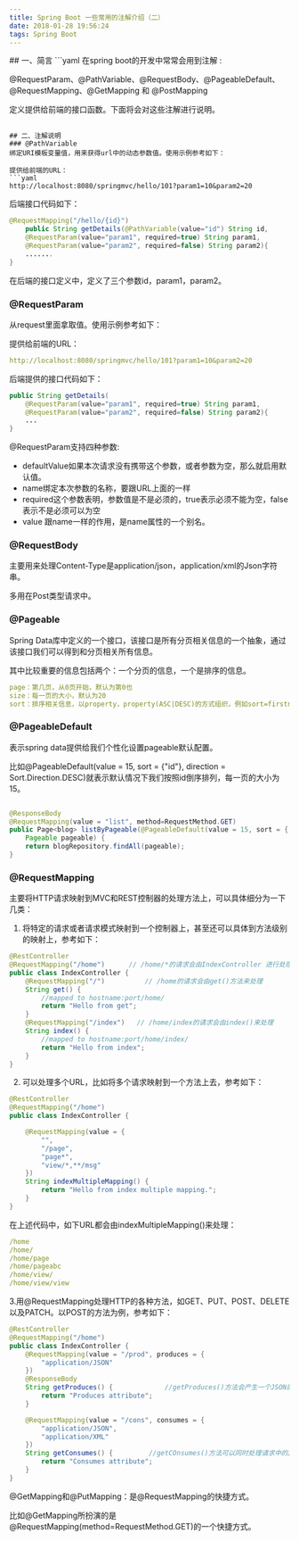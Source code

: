 ```yaml
---
title: Spring Boot 一些常用的注解介绍（二）
date: 2018-01-28 19:56:24
tags: Spring Boot
---
```

<meta name="referrer" content="no-referrer" />
## 一、简言
```yaml
在spring boot的开发中常常会用到注解 :

@RequestParam、@PathVariable、@RequestBody、@PageableDefault、@RequestMapping、@GetMapping 和 @PostMapping

定义提供给前端的接口函数。下面将会对这些注解进行说明。
```

## 二、注解说明
### @PathVariable
绑定URI模板变量值，用来获得url中的动态参数值。使用示例参考如下：

提供给前端的URL：
```yaml
http://localhost:8080/springmvc/hello/101?param1=10&param2=20 
```
后端接口代码如下：
```java
@RequestMapping("/hello/{id}")
    public String getDetails(@PathVariable(value="id") String id,
    @RequestParam(value="param1", required=true) String param1,
    @RequestParam(value="param2", required=false) String param2){
    .......
}
```
在后端的接口定义中，定义了三个参数id，param1，param2。

### @RequestParam
从request里面拿取值。使用示例参考如下：

提供给前端的URL：
```yaml
http://localhost:8080/springmvc/hello/101?param1=10&param2=20
```
后端提供的接口代码如下：
```java
public String getDetails(
    @RequestParam(value="param1", required=true) String param1,
    @RequestParam(value="param2", required=false) String param2){
    ...
}
```
@RequestParam支持四种参数:

- defaultValue如果本次请求没有携带这个参数，或者参数为空，那么就启用默认值。
- name绑定本次参数的名称，要跟URL上面的一样
- required这个参数表明，参数值是不是必须的，true表示必须不能为空，false表示不是必须可以为空
- value 跟name一样的作用，是name属性的一个别名。

### @RequestBody 

主要用来处理Content-Type是application/json，application/xml的Json字符串。

多用在Post类型请求中。

### @Pageable

Spring Data库中定义的一个接口，该接口是所有分页相关信息的一个抽象，通过该接口我们可以得到和分页相关所有信息。

其中比较重要的信息包括两个：一个分页的信息，一个是排序的信息。

```yaml
page：第几页，从0页开始，默认为第0也
size：每一页的大小，默认为20
sort：排序相关信息，以property，property(ASC|DESC)的方式组织，例如sort=firstname&sort=lastname，desc表示
```

### @PageableDefault

表示spring data提供给我们个性化设置pageable默认配置。

比如@PageableDefault(value = 15, sort = {"id"}, direction = Sort.Direction.DESC)就表示默认情况下我们按照id倒序排列，每一页的大小为15。

```java

@ResponseBody
@RequestMapping(value = "list", method=RequestMethod.GET)
public Page<blog> listByPageable(@PageableDefault(value = 15, sort = { "id" }, direction = Sort.Direction.DESC) 
    Pageable pageable) {
    return blogRepository.findAll(pageable);
}
```

### @RequestMapping 

主要将HTTP请求映射到MVC和REST控制器的处理方法上，可以具体细分为一下几类：

1. 将特定的请求或者请求模式映射到一个控制器上，甚至还可以具体到方法级别的映射上，参考如下：

```java
@RestController
@RequestMapping("/home")      // /home/*的请求会由IndexController 进行处理
public class IndexController {
    @RequestMapping("/")          // /home的请求会由get()方法来处理
    String get() {
        //mapped to hostname:port/home/
        return "Hello from get";
    }
    @RequestMapping("/index")   // /home/index的请求会由index()来处理
    String index() {
        //mapped to hostname:port/home/index/
        return "Hello from index";
    }
}
```

2. 可以处理多个URL，比如将多个请求映射到一个方法上去，参考如下：

```java
@RestController
@RequestMapping("/home")
public class IndexController {

    @RequestMapping(value = {
        "",
        "/page",
        "page*",
        "view/*,**/msg"
    })
    String indexMultipleMapping() {
        return "Hello from index multiple mapping.";
    }
}
```

在上述代码中，如下URL都会由indexMultipleMapping()来处理：

```yaml
/home
/home/
/home/page
/home/pageabc
/home/view/
/home/view/view
```
3.用@RequestMapping处理HTTP的各种方法，如GET、PUT、POST、DELETE以及PATCH。以POST的方法为例，参考如下：

```java
@RestController
@RequestMapping("/home")
public class IndexController {
    @RequestMapping(value = "/prod", produces = {
        "application/JSON"
    })
    @ResponseBody
    String getProduces() {             //getProduces()方法会产生一个JSON的响应
        return "Produces attribute";
    }

    @RequestMapping(value = "/cons", consumes = {
        "application/JSON",
        "application/XML"
    })
    String getConsumes() {         //getCOnsumes()方法可以同时处理请求中的JSON和XML内容
        return "Consumes attribute";
    }
}
```
@GetMapping和@PutMapping：是@RequestMapping的快捷方式。

比如@GetMapping所扮演的是@RequestMapping(method=RequestMethod.GET)的一个快捷方式。